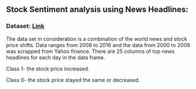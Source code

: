 ## Stock Sentiment analysis using News Headlines:
### Dataset: [Link](https://www.kaggle.com/rohit0906/stock-sentiment-analysis-using-news-headlines)
The data set in consideration is a combination of the world news and stock price shifts. Data ranges from 2008 to 2016 and the data from 2000 to 2008 was scrapped from Yahoo finance. There are 25 columns of top news headlines for each day in the data frame.

Class 1- the stock price increased.

Class 0- the stock price stayed the same or decreased.

